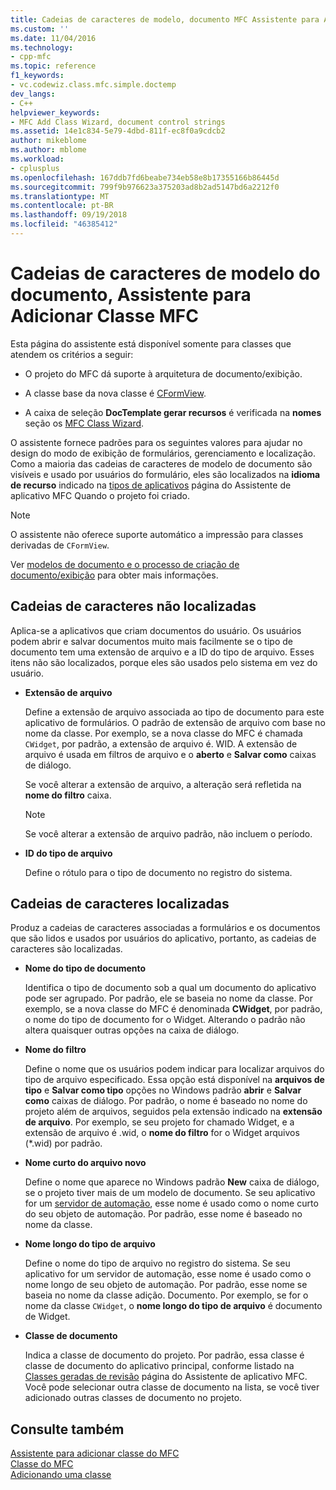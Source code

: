 ```yaml
---
title: Cadeias de caracteres de modelo, documento MFC Assistente para Adicionar classe | Microsoft Docs
ms.custom: ''
ms.date: 11/04/2016
ms.technology:
- cpp-mfc
ms.topic: reference
f1_keywords:
- vc.codewiz.class.mfc.simple.doctemp
dev_langs:
- C++
helpviewer_keywords:
- MFC Add Class Wizard, document control strings
ms.assetid: 14e1c834-5e79-4dbd-811f-ec8f0a9cdcb2
author: mikeblome
ms.author: mblome
ms.workload:
- cplusplus
ms.openlocfilehash: 167ddb7fd6beabe734eb58e8b17355166b86445d
ms.sourcegitcommit: 799f9b976623a375203ad8b2ad5147bd6a2212f0
ms.translationtype: MT
ms.contentlocale: pt-BR
ms.lasthandoff: 09/19/2018
ms.locfileid: "46385412"
---
```

# <a name="document-template-strings-mfc-add-class-wizard"></a>Cadeias de caracteres de modelo do documento, Assistente para Adicionar Classe MFC

Esta página do assistente está disponível somente para classes que atendem os critérios a seguir:

- O projeto do MFC dá suporte à arquitetura de documento/exibição.

- A classe base da nova classe é [CFormView](../../mfc/reference/cformview-class.md).

- A caixa de seleção **DocTemplate gerar recursos** é verificada na **nomes** seção os [MFC Class Wizard](../../mfc/reference/mfc-add-class-wizard.md).

O assistente fornece padrões para os seguintes valores para ajudar no design do modo de exibição de formulários, gerenciamento e localização. Como a maioria das cadeias de caracteres de modelo de documento são visíveis e usado por usuários do formulário, eles são localizados na **idioma de recurso** indicado na [tipos de aplicativos](../../mfc/reference/application-type-mfc-application-wizard.md) página do Assistente de aplicativo MFC Quando o projeto foi criado.

> [!NOTE]
>  O assistente não oferece suporte automático a impressão para classes derivadas de `CFormView`.

Ver [modelos de documento e o processo de criação de documento/exibição](../../mfc/document-templates-and-the-document-view-creation-process.md) para obter mais informações.

## <a name="nonlocalized-strings"></a>Cadeias de caracteres não localizadas

Aplica-se a aplicativos que criam documentos do usuário. Os usuários podem abrir e salvar documentos muito mais facilmente se o tipo de documento tem uma extensão de arquivo e a ID do tipo de arquivo. Esses itens não são localizados, porque eles são usados pelo sistema em vez do usuário.

- **Extensão de arquivo**

   Define a extensão de arquivo associada ao tipo de documento para este aplicativo de formulários. O padrão de extensão de arquivo com base no nome da classe. Por exemplo, se a nova classe do MFC é chamada `CWidget`, por padrão, a extensão de arquivo é. WID. A extensão de arquivo é usada em filtros de arquivo e o **aberto** e **Salvar como** caixas de diálogo.

   Se você alterar a extensão de arquivo, a alteração será refletida na **nome do filtro** caixa.

   > [!NOTE]
   > Se você alterar a extensão de arquivo padrão, não incluem o período.

- **ID do tipo de arquivo**

   Define o rótulo para o tipo de documento no registro do sistema.

## <a name="localized-strings"></a>Cadeias de caracteres localizadas

Produz a cadeias de caracteres associadas a formulários e os documentos que são lidos e usados por usuários do aplicativo, portanto, as cadeias de caracteres são localizadas.

- **Nome do tipo de documento**

   Identifica o tipo de documento sob a qual um documento do aplicativo pode ser agrupado. Por padrão, ele se baseia no nome da classe. Por exemplo, se a nova classe do MFC é denominada **CWidget**, por padrão, o nome do tipo de documento for o Widget. Alterando o padrão não altera quaisquer outras opções na caixa de diálogo.

- **Nome do filtro**

   Define o nome que os usuários podem indicar para localizar arquivos do tipo de arquivo especificado. Essa opção está disponível na **arquivos de tipo** e **Salvar como tipo** opções no Windows padrão **abrir** e **Salvar como** caixas de diálogo. Por padrão, o nome é baseado no nome do projeto além de arquivos, seguidos pela extensão indicado na **extensão de arquivo**. Por exemplo, se seu projeto for chamado Widget, e a extensão de arquivo é .wid, o **nome do filtro** for o Widget arquivos (*.wid) por padrão.

- **Nome curto do arquivo novo**

   Define o nome que aparece no Windows padrão **New** caixa de diálogo, se o projeto tiver mais de um modelo de documento. Se seu aplicativo for um [servidor de automação](../../mfc/automation-servers.md), esse nome é usado como o nome curto do seu objeto de automação. Por padrão, esse nome é baseado no nome da classe.

- **Nome longo do tipo de arquivo**

   Define o nome do tipo de arquivo no registro do sistema. Se seu aplicativo for um servidor de automação, esse nome é usado como o nome longo de seu objeto de automação. Por padrão, esse nome se baseia no nome da classe adição. Documento. Por exemplo, se for o nome da classe `CWidget`, o **nome longo do tipo de arquivo** é documento de Widget.

- **Classe de documento**

   Indica a classe de documento do projeto. Por padrão, essa classe é classe de documento do aplicativo principal, conforme listado na [Classes geradas de revisão](../../mfc/reference/generated-classes-mfc-application-wizard.md) página do Assistente de aplicativo MFC. Você pode selecionar outra classe de documento na lista, se você tiver adicionado outras classes de documento no projeto.

## <a name="see-also"></a>Consulte também

[Assistente para adicionar classe do MFC](../../mfc/reference/mfc-add-class-wizard.md)<br/>
[Classe do MFC](../../mfc/reference/adding-an-mfc-class.md)<br/>
[Adicionando uma classe](../../ide/adding-a-class-visual-cpp.md)
